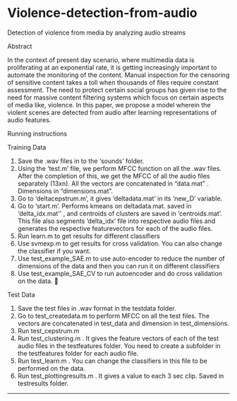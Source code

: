 Violence-detection-from-audio
=============================
Detection of violence from media by analyzing audio streams

Abstract

In the context of present day scenario, where multimedia data is proliferating at an exponential rate, it is getting increasingly important to automate the monitoring of the content. Manual inspection for the censoring of sensitive content takes a toll when thousands of files require constant assessment. The need to protect certain social groups has given rise to the need for massive content filtering systems which focus on certain aspects of media like, violence. In this paper, we propose a model wherein the violent scenes are detected from audio after learning representations of audio features.

Running instructions 

Training Data
1.	Save the .wav files in to the ‘sounds’ folder.
2.	Using the ‘test.m’ file, we perform MFCC function on all the .wav files. After the completion of this, we get the MFCC of all the audio files separately (13xn). All the vectors are concatenated in “data.mat” . Dimensions in “dimensions.mat”.
3.	Go to ‘deltacepstrum.m’, it gives  ‘deltadata.mat’ in its ‘new_D’ variable.
4.	Go to ‘start.m’.  Performs kmeans on deltadata.mat. saved in ‘delta_idx.mat’' , and centroids of clusters are saved in ‘centroids.mat’. This file also segments ‘delta_idx’ file into respective audio files and generates the respective featurevectors for each of the audio files.
5.	Run learn.m to get results for different classifiers
6.	Use svmexp.m to get results for cross validation. You can also change the classifier if you want.
7.	Use test_example_SAE.m to use auto-encoder to reduce the number of dimensions of the data and then you can run it on different classifiers
8.	Use test_example_SAE_CV to run autoencoder and do cross validation on the data. 

Test Data
1.	Save the test files in .wav format in the testdata folder.
2.	Go to test_createdata.m to perform MFCC on all the test files. The vectors are concatenated in test_data and dimension in test_dimensions.
3.	Run test_cepstrum.m
4.	Run test_clustering.m . It gives the feature vectors of each of the test audio files in the testfeatures folder. You need to create a subfolder in the testfeatures folder for each audio file.
5.	Run test_learn.m . You can change the classifiers in this file to be performed on the data.
6.	Run test_plottingresults.m . It gives a value to each 3 sec clip. Saved in testresults folder.

__________________________________________________________________________________
